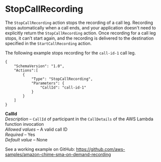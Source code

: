 # StopCallRecording<a name="stop-call-recording"></a>

The `StopCallRecording` action stops the recording of a call leg\. Recording stops automatically when a call ends, and your application doesn't need to explicitly return the `StopCallRecording` action\. Once recording for a call leg stops, it can’t start again, and the recording is delivered to the destination specified in the `StartCallRecording` action\. 

The following example stops recording for the `call-id-1` call leg\. 

```
{
    "SchemaVersion": "1.0",
    "Actions":[
        {
            "Type": "StopCallRecording",
            "Parameters": {
                "CallId": "call-id-1"
            }
        }
    ]
}
```

**CallId**  
*Description* – `CallId` of participant in the `CallDetails` of the AWS Lambda function invocation  
*Allowed values* – A valid call ID  
*Required* – Yes  
*Default value* – None

See a working example on GitHub: [https://github\.com/aws\-samples/amazon\-chime\-sma\-on\-demand\-recording](https://github.com/aws-samples/amazon-chime-sma-on-demand-recording)